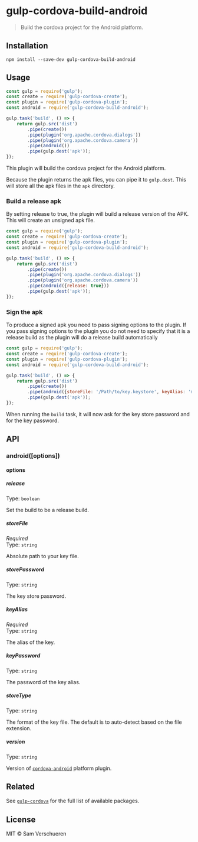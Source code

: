 # gulp-cordova-build-android

> Build the cordova project for the Android platform.


## Installation

```
npm install --save-dev gulp-cordova-build-android
```


## Usage

```js
const gulp = require('gulp');
const create = require('gulp-cordova-create');
const plugin = require('gulp-cordova-plugin');
const android = require('gulp-cordova-build-android');

gulp.task('build', () => {
    return gulp.src('dist')
        .pipe(create())
        .pipe(plugin('org.apache.cordova.dialogs'))
        .pipe(plugin('org.apache.cordova.camera'))
        .pipe(android())
        .pipe(gulp.dest('apk'));
});
```

This plugin will build the cordova project for the Android platform.

Because the plugin returns the apk files, you can pipe it to `gulp.dest`. This will store all the apk files
in the `apk` directory.

### Build a release apk

By setting release to true, the plugin will build a release version of the APK. This will create an unsigned apk file.

```js
const gulp = require('gulp');
const create = require('gulp-cordova-create');
const plugin = require('gulp-cordova-plugin');
const android = require('gulp-cordova-build-android');

gulp.task('build', () => {
    return gulp.src('dist')
        .pipe(create())
        .pipe(plugin('org.apache.cordova.dialogs'))
        .pipe(plugin('org.apache.cordova.camera'))
        .pipe(android({release: true}))
        .pipe(gulp.dest('apk'));
});
```

### Sign the apk

To produce a signed apk you need to pass signing options to the plugin. If you pass signing options to the plugin you do not need to
specify that it is a release build as the plugin will do a release build automatically

```js
const gulp = require('gulp');
const create = require('gulp-cordova-create');
const plugin = require('gulp-cordova-plugin');
const android = require('gulp-cordova-build-android');

gulp.task('build', () => {
    return gulp.src('dist')
        .pipe(create())
        .pipe(android({storeFile: '/Path/to/key.keystore', keyAlias: 'my_alias'}))
        .pipe(gulp.dest('apk'));
});
```

When running the `build` task, it will now ask for the key store password and for the key password.


## API

### android([options])

#### options

##### release

Type: `boolean`

Set the build to be a release build.

##### storeFile

*Required*  
Type: `string`

Absolute path to your key file.

##### storePassword

Type: `string`

The key store password.

##### keyAlias

*Required*  
Type: `string`

The alias of the key.

##### keyPassword

Type: `string`

The password of the key alias.

##### storeType

Type: `string`

The format of the key file. The default is to auto-detect based on the file extension.

##### version

Type: `string`

Version of [`cordova-android`](https://github.com/apache/cordova-android) platform plugin.

## Related

See [`gulp-cordova`](https://github.com/SamVerschueren/gulp-cordova) for the full list of available packages.


## License

MIT © Sam Verschueren
